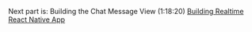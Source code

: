 Next part is: Building the Chat Message View (1:18:20)
[Building Realtime React Native App](https://youtu.be/m_HRU6Qt1gI?si=M6Whvz1sACJr01yL&t=4198)
